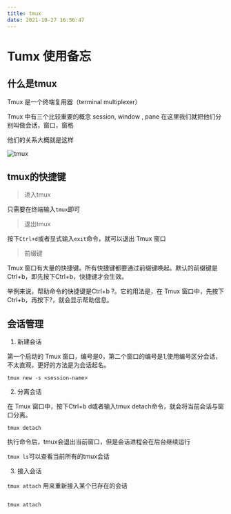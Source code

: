 ```yaml
---
title: tmux
date: 2021-10-27 16:56:47
---
```



# Tumx 使用备忘

## 什么是tmux
Tmux 是一个终端复用器（terminal multiplexer）

Tmux 中有三个比较重要的概念
session, window , pane 在这里我们就把他们分别叫做会话，窗口，窗格 
<!--more-->
他们的关系大概就是这样

![tmux](tmux.png)

<!--more-->

## tmux的快捷键 

> 进入tmux

只需要在终端输入`tmux`即可

> 退出tmux

按下`Ctrl+d`或者显式输入`exit`命令，就可以退出 Tmux 窗口

> 前缀键

Tmux 窗口有大量的快捷键。所有快捷键都要通过前缀键唤起。默认的前缀键是Ctrl+b，即先按下Ctrl+b，快捷键才会生效。

举例来说，帮助命令的快捷键是Ctrl+b ?。它的用法是，在 Tmux 窗口中，先按下Ctrl+b，再按下?，就会显示帮助信息。

## 会话管理

1. 新建会话

第一个启动的 Tmux 窗口，编号是0，第二个窗口的编号是1,使用编号区分会话，不太直观，更好的方法是为会话起名。

`tmux new -s <session-name>`

2. 分离会话

在 Tmux 窗口中，按下Ctrl+b d或者输入tmux detach命令，就会将当前会话与窗口分离。

`tmux detach`

执行命令后，tmux会退出当前窗口，但是会话进程会在后台继续运行

`tmux ls`可以查看当前所有的tmux会话

3. 接入会话
   
`tmux attach` 用来重新接入某个已存在的会话

```shell

tmux attach
```